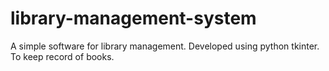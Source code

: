 # library-management-system
A simple software for library management.
Developed using python tkinter.
To keep record of books.
